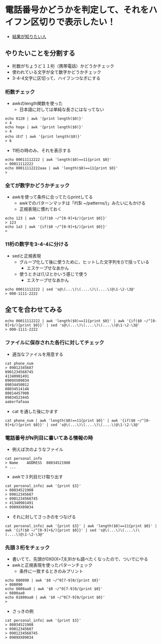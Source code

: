 # 電話番号かどうかを判定して、それをハイフン区切りで表示したい！
- [結果が知りたい人](#jump)

## やりたいことを分割する
- 桁数がちょうど１１桁（携帯電話）かどうかチェック
- 使われている文字が全て数字かどうかチェック
- 3-4-4文字に区切って、ハイフンつなぎにする

### 桁数チェック
- awkのlength関数を使った
  - 日本語に対しては単純な長さにはなってない
```
echo 0120 | awk '{print length($0)}'
> 4
echo hoge | awk '{print length($0)}'
> 4
echo ほげ | awk '{print length($0)}'
> 6
```

- 11桁の時のみ、それを表示する
```
echo 00011112222 | awk 'length($0)==11{print $0}'
> 00011112222
echo 00011112222aaa | awk 'length($0)==11{print $0}'
> 
```

### 全てが数字かどうかチェック
- awkを使って条件に合ってたらprintしてる
  - awkでのパターンマッチは「if($i ~/patterns/)」みたいにもかける
  - 正規表現に慣れておく
```
echo 123 | awk '{if($0 ~/^[0-9]+$/){print $0}}'
> 123
echo 1a3 | awk '{if($0 ~/^[0-9]+$/){print $0}}'
> 
```

### 11桁の数字を3-4-4に分ける
- sedと正規表現
  - グループ化して後に使うために、ヒットした文字列を()で括っている
    - エスケープせなあかん
  - 使うときは\1,\2とかいう感じで使う
    - エスケープせなあかん
```
echo 00011112222 | sed 's@\(...\)\(....\)\(....\)@\1-\2-\3@'
> 000-1111-2222
```

## 全てを合わせてみる<a name="jump"></a>
```
echo 00011112222 | awk 'length($0)==11{print $0}' | awk '{if($0 ~/^[0-9]+$/){print $0}}' | sed 's@\(...\)\(....\)\(....\)@\1-\2-\3@'
> 000-1111-2222
```

### ファイルに保存された各行に対してチェック
- 適当なファイルを用意する
```
cat phone_num
> 09012345687
0901234568745
41340901491
0909XX09034
09034450012
08034514148
08014457908
09034523445
aaberfafaaa
```

- cat を通した後にかます
```
cat phone_num | awk 'length($0)==11{print $0}' | awk '{if($0 ~/^[0-9]+$/){print $0}}' | sed 's@\(...\)\(....\)\(....\)@\1-\2-\3@'
```

### 電話番号がN列目に書いてある情報の時
- 例えば次のようなファイル
```
cat personal_info
> Name    ADDRESS  08034521908
> ...
```

- awkで３列目だけ取り出す
```
cat personal_info| awk '{print $3}'
> 08034521908
> 09012345687
> 0901234568745
> 41340901491
> 0909XX09034
```

- それに対してさっきのをつなげる
```
cat personal_info| awk '{print $3}' | awk 'length($0)==11{print $0}' | awk '{if($0 ~/^[0-9]+$/){print $0}}' | sed 's@\(...\)\(....\)\(....\)@\1-\2-\3@'
```

### 先頭３桁をチェック
- 書いてて、先頭が0X0(X=7,8,9)かも調べたくなったので、ついでにやる
- awkと正規表現を使ったパターンチェック
  - 条件に一致するときのみプリント
```
echo 080090 | awk '$0 ~/^0[7-9]0/{print $0}'
> 080090
echo 0800aa0 | awk '$0 ~/^0[7-9]0/{print $0}'
> 0800aa0
echo 01800aa0 | awk '$0 ~/^0[7-9]0/{print $0}'
> 
```

- さっきの例
```
cat personal_info| awk '{print $3}'
> 08034521908
> 09012345687
> 0901234568745
> 0909XX09034
```

